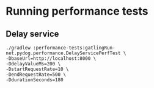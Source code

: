 # Running performance tests
## Delay service

```shell
./gradlew :performance-tests:gatlingRun-net.pydog.performance.DelayServicePerfTest \
-DbaseUrl=http://localhost:8000 \
-DdelayValueMs=200 \
-DstartRequestRate=10 \
-DendRequestRate=500 \
-DdurationSeconds=180
```
